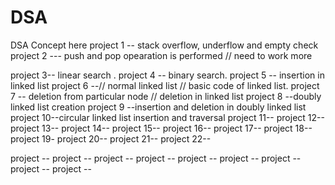# DSA
DSA Concept here
project 1 -- stack overflow, underflow and empty check
project 2 --- push and pop opearation is performed // need to work more

project 3-- linear search .
project 4 -- binary search.
project 5 -- insertion in linked list 
project 6 --// normal linked list
            // basic code of linked list.
project 7 -- deletion from particular node
// deletion in linked list
project 8 --doubly linked list creation
project 9 --insertion and deletion in doubly linked list
project  10--circular linked list insertion and traversal
project  11--
project  12--
project  13--
project  14--
project  15--
project  16--
project  17--
project  18--
project  19-
project  20--
project  21--
project  22--

project  --
project  --
project  --
project  --
project  --
project  --
project  --
project  --
project  --
